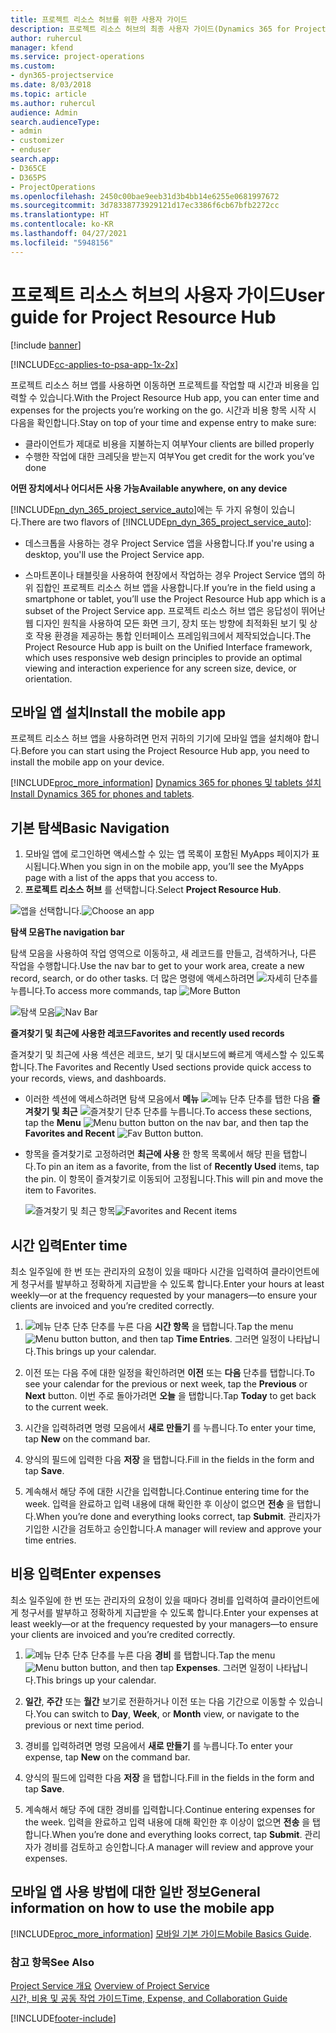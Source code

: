 ```yaml
---
title: 프로젝트 리소스 허브를 위한 사용자 가이드
description: 프로젝트 리소스 허브의 최종 사용자 가이드(Dynamics 365 for Project Service)
author: ruhercul
manager: kfend
ms.service: project-operations
ms.custom:
- dyn365-projectservice
ms.date: 8/03/2018
ms.topic: article
ms.author: ruhercul
audience: Admin
search.audienceType:
- admin
- customizer
- enduser
search.app:
- D365CE
- D365PS
- ProjectOperations
ms.openlocfilehash: 2450c00bae9eeb31d3b4bb14e6255e0681997672
ms.sourcegitcommit: 3d78338773929121d17ec3386f6cb67bfb2272cc
ms.translationtype: HT
ms.contentlocale: ko-KR
ms.lasthandoff: 04/27/2021
ms.locfileid: "5948156"
---
```

# <a name="user-guide-for-project-resource-hub"></a><span data-ttu-id="8df39-103">프로젝트 리소스 허브의 사용자 가이드</span><span class="sxs-lookup"><span data-stu-id="8df39-103">User guide for Project Resource Hub</span></span>

[!include [banner](../includes/psa-now-project-operations.md)]

[!INCLUDE[cc-applies-to-psa-app-1x-2x](../includes/cc-applies-to-psa-app-1x-2x.md)]

<span data-ttu-id="8df39-104">프로젝트 리소스 허브 앱를 사용하면 이동하면 프로젝트를 작업할 때 시간과 비용을 입력할 수 있습니다.</span><span class="sxs-lookup"><span data-stu-id="8df39-104">With the Project Resource Hub app, you can enter time and expenses for the projects you’re working on the go.</span></span> <span data-ttu-id="8df39-105">시간과 비용 항목 시작 시 다음을 확인합니다.</span><span class="sxs-lookup"><span data-stu-id="8df39-105">Stay on top of your time and expense entry to make sure:</span></span>

- <span data-ttu-id="8df39-106">클라이언트가 제대로 비용을 지불하는지 여부</span><span class="sxs-lookup"><span data-stu-id="8df39-106">Your clients are billed properly</span></span>
- <span data-ttu-id="8df39-107">수행한 작업에 대한 크레딧을 받는지 여부</span><span class="sxs-lookup"><span data-stu-id="8df39-107">You get credit for the work you’ve done</span></span>

<span data-ttu-id="8df39-108">**어떤 장치에서나 어디서든 사용 가능**</span><span class="sxs-lookup"><span data-stu-id="8df39-108">**Available anywhere, on any device**</span></span>

<span data-ttu-id="8df39-109">[!INCLUDE[pn_dyn_365_project_service_auto](../includes/pn-dyn-365-project-service-auto.md)]에는 두 가지 유형이 있습니다.</span><span class="sxs-lookup"><span data-stu-id="8df39-109">There are two flavors of [!INCLUDE[pn_dyn_365_project_service_auto](../includes/pn-dyn-365-project-service-auto.md)]:</span></span> 

- <span data-ttu-id="8df39-110">데스크톱을 사용하는 경우 Project Service 앱을 사용합니다.</span><span class="sxs-lookup"><span data-stu-id="8df39-110">If you're using a desktop, you'll use the Project Service app.</span></span> 

- <span data-ttu-id="8df39-111">스마트폰이나 태블릿을 사용하여 현장에서 작업하는 경우 Project Service 앱의 하위 집합인 프로젝트 리소스 허브 앱을 사용합니다.</span><span class="sxs-lookup"><span data-stu-id="8df39-111">If you’re in the field using a smartphone or tablet, you’ll use the Project Resource Hub app which is a subset of the Project Service  app.</span></span> <span data-ttu-id="8df39-112">프로젝트 리소스 허브 앱은 응답성이 뛰어난 웹 디자인 원칙을 사용하여 모든 화면 크기, 장치 또는 방향에 최적화된 보기 및 상호 작용 환경을 제공하는 통합 인터페이스 프레임워크에서 제작되었습니다.</span><span class="sxs-lookup"><span data-stu-id="8df39-112">The Project Resource Hub app is built on the Unified Interface framework, which uses responsive web design principles to provide an optimal viewing and interaction experience for any screen size, device, or orientation.</span></span> 


## <a name="install-the-mobile-app"></a><span data-ttu-id="8df39-113">모바일 앱 설치</span><span class="sxs-lookup"><span data-stu-id="8df39-113">Install the mobile app</span></span>
<span data-ttu-id="8df39-114">프로젝트 리소스 허브 앱을 사용하려면 먼저 귀하의 기기에 모바일 앱을 설치해야 합니다.</span><span class="sxs-lookup"><span data-stu-id="8df39-114">Before you can start using the Project Resource Hub app, you need to install the mobile app on your device.</span></span> 

[!INCLUDE[proc_more_information](../includes/proc-more-information.md)] <span data-ttu-id="8df39-115">[Dynamics 365 for phones 및 tablets 설치](/dynamics365/mobile-app/install-dynamics-365-for-phones-and-tablets)</span><span class="sxs-lookup"><span data-stu-id="8df39-115">[Install Dynamics 365 for phones and tablets](/dynamics365/mobile-app/install-dynamics-365-for-phones-and-tablets).</span></span>

## <a name="basic-navigation"></a><span data-ttu-id="8df39-116">기본 탐색</span><span class="sxs-lookup"><span data-stu-id="8df39-116">Basic Navigation</span></span>
1.  <span data-ttu-id="8df39-117">모바일 앱에 로그인하면 액세스할 수 있는 앱 목록이 포함된 MyApps 페이지가 표시됩니다.</span><span class="sxs-lookup"><span data-stu-id="8df39-117">When you sign in on the mobile app, you’ll see the MyApps page with a list of the apps that you access to.</span></span> 
2.  <span data-ttu-id="8df39-118">**프로젝트 리소스 허브** 를 선택합니다.</span><span class="sxs-lookup"><span data-stu-id="8df39-118">Select **Project Resource Hub**.</span></span>

<span data-ttu-id="8df39-119">![앱을 선택합니다.](media/chooseApp_1.png "앱을 선택합니다.")</span><span class="sxs-lookup"><span data-stu-id="8df39-119">![Choose an app](media/chooseApp_1.png "Choose an app")</span></span>

<span data-ttu-id="8df39-120">**탐색 모음**</span><span class="sxs-lookup"><span data-stu-id="8df39-120">**The navigation bar**</span></span>

<span data-ttu-id="8df39-121">탐색 모음을 사용하여 작업 영역으로 이동하고, 새 레코드를 만들고, 검색하거나, 다른 작업을 수행합니다.</span><span class="sxs-lookup"><span data-stu-id="8df39-121">Use the nav bar to get to your work area, create a new record, search, or do other tasks.</span></span> <span data-ttu-id="8df39-122">더 많은 명령에 액세스하려면 ![자세히 단추](media/MoreButton.png "자세히 버튼")를 누릅니다.</span><span class="sxs-lookup"><span data-stu-id="8df39-122">To access more commands, tap ![More Button](media/MoreButton.png "More Button")</span></span>

<span data-ttu-id="8df39-123">![탐색 모음](media/NavBar_2.png "탐색 모음")</span><span class="sxs-lookup"><span data-stu-id="8df39-123">![Nav Bar](media/NavBar_2.png "Nav Bar")</span></span>

<span data-ttu-id="8df39-124">**즐겨찾기 및 최근에 사용한 레코드**</span><span class="sxs-lookup"><span data-stu-id="8df39-124">**Favorites and recently used records**</span></span>

<span data-ttu-id="8df39-125">즐겨찾기 및 최근에 사용 섹션은 레코드, 보기 및 대시보드에 빠르게 액세스할 수 있도록 합니다.</span><span class="sxs-lookup"><span data-stu-id="8df39-125">The Favorites and Recently Used sections provide quick access to your records, views, and dashboards.</span></span> 

- <span data-ttu-id="8df39-126">이러한 섹션에 액세스하려면 탐색 모음에서 **메뉴** ![메뉴 단추](media/MenuButton.png "메뉴 단추") 단추를 탭한 다음 **즐겨찾기 및 최근** ![즐겨찾기 단추](media/FavButton.png "즐겨 찾기 단추") 단추를 누릅니다.</span><span class="sxs-lookup"><span data-stu-id="8df39-126">To access these sections, tap the **Menu** ![Menu button](media/MenuButton.png "Menu button") button on the nav bar, and then tap the **Favorites and Recent** ![Fav Button](media/FavButton.png "Fav Button") button.</span></span>

- <span data-ttu-id="8df39-127">항목을 즐겨찾기로 고정하려면 **최근에 사용** 한 항목 목록에서 해당 핀을 탭합니다.</span><span class="sxs-lookup"><span data-stu-id="8df39-127">To pin an item as a favorite, from the list of **Recently Used** items, tap the pin.</span></span> <span data-ttu-id="8df39-128">이 항목이 즐겨찾기로 이동되어 고정됩니다.</span><span class="sxs-lookup"><span data-stu-id="8df39-128">This will pin and move the item to Favorites.</span></span>

  <span data-ttu-id="8df39-129">![즐겨찾기 및 최근 항목](media/Favs_3.png "즐겨찾기 및 최근 항목")</span><span class="sxs-lookup"><span data-stu-id="8df39-129">![Favorites and Recent items](media/Favs_3.png "Favorites and Recent items")</span></span>
 
## <a name="enter-time"></a><span data-ttu-id="8df39-130">시간 입력</span><span class="sxs-lookup"><span data-stu-id="8df39-130">Enter time</span></span>
<span data-ttu-id="8df39-131">최소 일주일에 한 번 또는 관리자의 요청이 있을 때마다 시간을 입력하여 클라이언트에게 청구서를 발부하고 정확하게 지급받을 수 있도록 합니다.</span><span class="sxs-lookup"><span data-stu-id="8df39-131">Enter your hours at least weekly—or at the frequency requested by your managers—to ensure your clients are invoiced and you’re credited correctly.</span></span>

1. <span data-ttu-id="8df39-132">![메뉴 단추](media/MenuButton.png "메뉴 단추") 단추 단추를 누른 다음 **시간 항목** 을 탭합니다.</span><span class="sxs-lookup"><span data-stu-id="8df39-132">Tap the menu ![Menu button](media/MenuButton.png "Menu button") button, and then tap **Time Entries**.</span></span> <span data-ttu-id="8df39-133">그러면 일정이 나타납니다.</span><span class="sxs-lookup"><span data-stu-id="8df39-133">This brings up your calendar.</span></span>

2. <span data-ttu-id="8df39-134">이전 또는 다음 주에 대한 일정을 확인하려면 **이전** 또는 **다음** 단추를 탭합니다.</span><span class="sxs-lookup"><span data-stu-id="8df39-134">To see your calendar for the previous or next week, tap the **Previous** or **Next** button.</span></span> <span data-ttu-id="8df39-135">이번 주로 돌아가려면 **오늘** 을 탭합니다.</span><span class="sxs-lookup"><span data-stu-id="8df39-135">Tap **Today** to get back to the current week.</span></span>

3. <span data-ttu-id="8df39-136">시간을 입력하려면 명령 모음에서 **새로 만들기** 를 누릅니다.</span><span class="sxs-lookup"><span data-stu-id="8df39-136">To enter your time, tap **New** on the command bar.</span></span> 

4. <span data-ttu-id="8df39-137">양식의 필드에 입력한 다음 **저장** 을 탭합니다.</span><span class="sxs-lookup"><span data-stu-id="8df39-137">Fill in the fields in the form and tap **Save**.</span></span>

5. <span data-ttu-id="8df39-138">계속해서 해당 주에 대한 시간을 입력합니다.</span><span class="sxs-lookup"><span data-stu-id="8df39-138">Continue entering time for the week.</span></span> <span data-ttu-id="8df39-139">입력을 완료하고 입력 내용에 대해 확인한 후 이상이 없으면 **전송** 을 탭합니다.</span><span class="sxs-lookup"><span data-stu-id="8df39-139">When you’re done and everything looks correct, tap **Submit**.</span></span> <span data-ttu-id="8df39-140">관리자가 기입한 시간을 검토하고 승인합니다.</span><span class="sxs-lookup"><span data-stu-id="8df39-140">A manager will review and approve your time entries.</span></span>

## <a name="enter-expenses"></a><span data-ttu-id="8df39-141">비용 입력</span><span class="sxs-lookup"><span data-stu-id="8df39-141">Enter expenses</span></span> 
<span data-ttu-id="8df39-142">최소 일주일에 한 번 또는 관리자의 요청이 있을 때마다 경비를 입력하여 클라이언트에게 청구서를 발부하고 정확하게 지급받을 수 있도록 합니다.</span><span class="sxs-lookup"><span data-stu-id="8df39-142">Enter your expenses at least weekly—or at the frequency requested by your managers—to ensure your clients are invoiced and you’re credited correctly.</span></span>

1. <span data-ttu-id="8df39-143">![메뉴 단추](media/MenuButton.png "메뉴 단추") 단추 단추를 누른 다음 **경비** 를 탭합니다.</span><span class="sxs-lookup"><span data-stu-id="8df39-143">Tap the menu ![Menu button](media/MenuButton.png "Menu button") button, and then tap **Expenses**.</span></span> <span data-ttu-id="8df39-144">그러면 일정이 나타납니다.</span><span class="sxs-lookup"><span data-stu-id="8df39-144">This brings up your calendar.</span></span>

2. <span data-ttu-id="8df39-145">**일간**, **주간** 또는 **월간** 보기로 전환하거나 이전 또는 다음 기간으로 이동할 수 있습니다.</span><span class="sxs-lookup"><span data-stu-id="8df39-145">You can switch to **Day**, **Week**, or **Month** view, or navigate to the previous or next time period.</span></span> 

3. <span data-ttu-id="8df39-146">경비를 입력하려면 명령 모음에서 **새로 만들기** 를 누릅니다.</span><span class="sxs-lookup"><span data-stu-id="8df39-146">To enter your expense, tap **New** on the command bar.</span></span> 

4. <span data-ttu-id="8df39-147">양식의 필드에 입력한 다음 **저장** 을 탭합니다.</span><span class="sxs-lookup"><span data-stu-id="8df39-147">Fill in the fields in the form and tap **Save**.</span></span>

5. <span data-ttu-id="8df39-148">계속해서 해당 주에 대한 경비를 입력합니다.</span><span class="sxs-lookup"><span data-stu-id="8df39-148">Continue entering expenses for the week.</span></span> <span data-ttu-id="8df39-149">입력을 완료하고 입력 내용에 대해 확인한 후 이상이 없으면 **전송** 을 탭합니다.</span><span class="sxs-lookup"><span data-stu-id="8df39-149">When you’re done and everything looks correct, tap **Submit**.</span></span> <span data-ttu-id="8df39-150">관리자가 경비를 검토하고 승인합니다.</span><span class="sxs-lookup"><span data-stu-id="8df39-150">A manager will review and approve your expenses.</span></span>

## <a name="general-information-on-how-to-use-the-mobile-app"></a><span data-ttu-id="8df39-151">모바일 앱 사용 방법에 대한 일반 정보</span><span class="sxs-lookup"><span data-stu-id="8df39-151">General information on how to use the mobile app</span></span> 
[!INCLUDE[proc_more_information](../includes/proc-more-information.md)] <span data-ttu-id="8df39-152">[모바일 기본 가이드](/dynamics365/mobile-app/dynamics-365-phones-tablets-users-guide)</span><span class="sxs-lookup"><span data-stu-id="8df39-152">[Mobile Basics Guide](/dynamics365/mobile-app/dynamics-365-phones-tablets-users-guide).</span></span>

### <a name="see-also"></a><span data-ttu-id="8df39-153">참고 항목</span><span class="sxs-lookup"><span data-stu-id="8df39-153">See Also</span></span>  
 <span data-ttu-id="8df39-154">[Project Service 개요](../psa/overview.md) </span><span class="sxs-lookup"><span data-stu-id="8df39-154">[Overview of Project Service](../psa/overview.md) </span></span>  
 [<span data-ttu-id="8df39-155">시간, 비용 및 공동 작업 가이드</span><span class="sxs-lookup"><span data-stu-id="8df39-155">Time, Expense, and Collaboration Guide</span></span>](../psa/time-expense-collaboration-guide.md)   
 


[!INCLUDE[footer-include](../includes/footer-banner.md)]